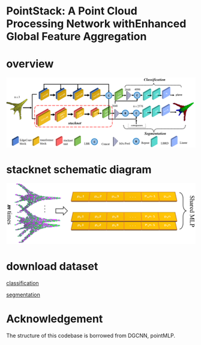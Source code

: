 # PointStack: A Point Cloud Processing Network withEnhanced Global Feature Aggregation
# overview
![Our network architecture](https://github.com/tyl2102003/pointstack/blob/main/picture/overall.png)
# stacknet schematic diagram
![stacknet unit](https://github.com/tyl2102003/pointstack/blob/main/picture/stacknet.png "very good")
# download dataset
[classification](https://shapenet.cs.stanford.edu/media/modelnet40_normal_resampled.zip)


[segmentation](https://shapenet.cs.stanford.edu/media/shapenetcore_partanno_segmentation_benchmark_v0_normal.zip)

# Acknowledgement
The structure of this codebase is borrowed from DGCNN, pointMLP.
